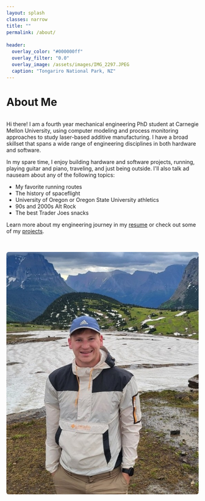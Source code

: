 ```yaml
---
layout: splash
classes: narrow
title: ""
permalink: /about/

header:
  overlay_color: "#000000ff"
  overlay_filter: "0.0"
  overlay_image: /assets/images/IMG_2297.JPEG
  caption: "Tongariro National Park, NZ"
---
```


# About Me
<div style="display: flex; flex-wrap: wrap; align-items: flex-start; gap: 2rem;">
    <div style="flex: 1; min-width: 250px;">
        <p>Hi there! I am a fourth year mechanical engineering PhD student at Carnegie Mellon University, using computer modeling and process monitoring approaches to study laser-based additive manufacturing. I have a broad skillset that spans a wide range of engineering disciplines in both hardware and software.</p>In my spare time, I enjoy building hardware and software projects, running, playing guitar and piano, traveling, and just being outside. I'll also talk ad nauseam about any of the following topics:
        <ul>
            <li>My favorite running routes</li>
            <li>The history of spaceflight</li>
            <li>University of Oregon or Oregon State University athletics</li>
            <li>90s and 2000s Alt Rock</li>
            <li>The best Trader Joes snacks</li>
        </ul>
        <p>Learn more about my engineering journey in my <a href="/assets/files/resumeCV.pdf">resume</a> or check out some of my <a href="/publications+projects/">projects</a>.</p>
    </div>
    <div style="flex: 1; min-width: 250px;">
        <img src="/assets/images/full_body_shot.JPEG" alt="Craig Weeks" style="max-width: 100%; height: auto; border-radius: 6px;">
    </div>
</div>